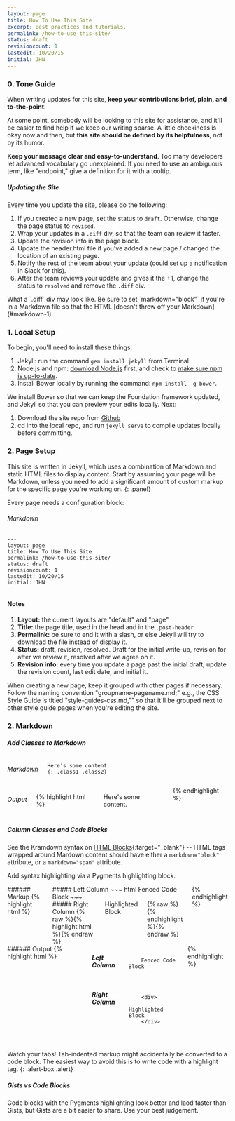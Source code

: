 ```yaml
---
layout: page
title: How To Use This Site
excerpt: Best practices and tutorials.
permalink: /how-to-use-this-site/
status: draft
revisioncount: 1
lastedit: 10/20/15
initial: JHN
---
```


### 0. Tone Guide

When writing updates for this site, **keep your contributions brief, plain, and to-the-point**.

At some point, somebody will be looking to this site for assistance, and it'll be easier to find help if we keep our writing sparse. A little cheekiness is okay now and then, but **this site should be defined by its helpfulness**, not by its humor.

**Keep your message clear and easy-to-understand**. Too many developers let advanced vocabulary go unexplained. If you need to use an ambiguous term, like "<span data-tooltip aria-haspopup="true" class="has-tip" title="The endpoint is the URL where your service (website) can be accessed by a client application (browser)." markdown="span">endpoint</span>," give a definition for it with a tooltip.

##### Updating the Site

Every time you update the site, please do the following:

1. If you created a new page, set the status to `draft`. Otherwise, change the page status to `revised`.
1. Wrap your updates in a `.diff` div, so that the team can review it faster.
1. Update the revision info in the page block.
1. Update the header.html file if you've added a new page / changed the location of an existing page.
1. Notify the rest of the team about your update (could set up a notification in Slack for this).
1. After the team reviews your update and gives it the +1, change the status to `resolved` and remove the `.diff` div.

<div class="diff" markdown="block">
What a `.diff` div may look like. Be sure to set `markdown="block"` if you're in a Markdown file so that the HTML [doesn't throw off your Markdown](#markdown-1).
</div>

### 1. Local Setup

To begin, you'll need to install these things:

1. Jekyll: run the command `gem install jekyll` from Terminal
1. Node.js and npm: [download Node.js](https://nodejs.org/en/) first, and check to [make sure npm is up-to-date](https://docs.npmjs.com/getting-started/installing-node).
1. Install Bower locally by running the command: `npm install -g bower`.

We install Bower so that we can keep the Foundation framework updated, and Jekyll so that you can preview your edits locally. Next:

1. Download the site repo from [Github](https://github.com/Clark-Nikdel-Powell/Clark-Nikdel-Powell.github.io)
1. cd into the local repo, and run `jekyll serve` to compile updates locally before committing.

### 2. Page Setup

This site is written in Jekyll, which uses a combination of Markdown and static HTML files to display content. Start by assuming your page will be Markdown, unless you need to add a significant amount of custom markup for the specific page you're working on.
{: .panel}

Every page needs a configuration block:

###### Markdown

    ---
    layout: page
    title: How To Use This Site
    permalink: /how-to-use-this-site/
    status: draft
    revisioncount: 1
    lastedit: 10/20/15
    initial: JHN
    ---

#### Notes

1. **Layout:** the current layouts are "default" and "page"
1. **Title:** the page title, used in the head and in the `.post-header`
1. **Permalink:** be sure to end it with a slash, or else Jekyll will try to download the file instead of display it.
1. **Status:** draft, revision, resolved. Draft for the initial write-up, revision for after we review it, resolved after we agree on it.
1. **Revision info:** every time you update a page past the initial draft, update the revision count, last edit date, and initial it.

When creating a new page, keep it grouped with other pages if necessary. Follow the naming convention "groupname-pagename.md;" e.g., the CSS Style Guide is titled "style-guides-css.md,"" so that it'll be grouped next to other style guide pages when you're editing the site.


### 2. Markdown

##### Add Classes to Markdown

<div class="row">

<div class="medium-6 columns" markdown="block">

###### Markdown
~~~
Here's some content.
{: .class1 .class2}
~~~

</div>

<div class="medium-6 columns" markdown="block">

###### Output

{% highlight html %}
<p class="class1 class2">Here's some content.</p>
{% endhighlight %}

</div>

</div>

##### Column Classes and Code Blocks

See the Kramdown syntax on [HTML Blocks](http://kramdown.gettalong.org/syntax.html#html-blocks){:target="_blank"} -- HTML tags wrapped around Mardown content should have either a `markdown="block"` attribute, or a `markdown="span"` attribute.

Add syntax highlighting via a Pygments highlighting block.

<div class="row">

<div class="medium-6 columns" markdown="block">
###### Markup
{% highlight html %}
<div class="row">
  <div class="medium-6 columns" markdown="block">
    ##### Left Column
    ~~~ html
    Fenced Code Block
    ~~~
  </div>
  <div class="medium-6 columns" markdown="block">
    ##### Right Column
    {% raw %}{% highlight html %}{% endraw %}
    <div>Highlighted Block</div>
    {% raw %}{% endhighlight %}{% endraw %}
  </div>
</div>
{% endhighlight %}
</div>

<div class="medium-6 columns" markdown="block">
###### Output
{% highlight html %}
<div class="row">
  <div class="medium-6 columns" markdown="block">
    <h5>Left Column</h5>
    <pre><code class="language-html">
    Fenced Code Block
    </code></pre>
  </div>
  <div class="medium-6 columns" markdown="block">
    <h5>Right Column</h5>
    <pre><code class="language-html" data-lang="html">
    <span class="nt">&lt;div</span><span class="nt">&gt;</span>
      Highlighted Block
    <span class="nt">&lt;/div</span><span class="nt">&gt;</span>
    </code>
    </pre>
  </div>
</div>
{% endhighlight %}
</div>

</div>

Watch your tabs! Tab-indented markup might accidentally be converted to a code block. The easiest way to avoid this is to write code with a highlight tag.
{: .alert-box .alert}

##### Gists vs Code Blocks

Code blocks with the Pygments highlighting look better and laod faster than Gists, but Gists are a bit easier to share. Use your best judgement.

